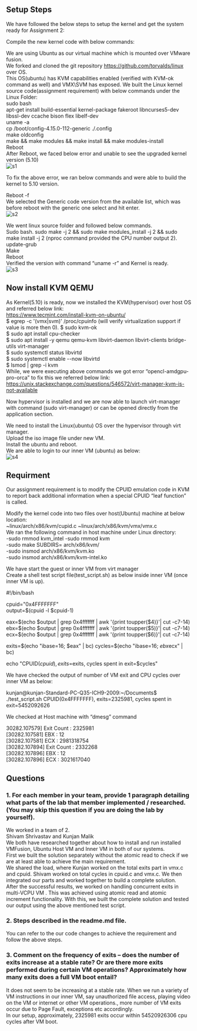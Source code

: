 ## Setup Steps
We have followed the below steps to setup the kernel and get the system ready for Assignment 2:

Compile the new kernel code with below commands:  

We are using Ubuntu as our virtual machine which is mounted over VMware fusion.  
We forked and cloned the git repository https://github.com/torvalds/linux over OS.  
This OS(ubuntu) has KVM capabilities enabled (verified with KVM-ok command as well) and VMX\SVM has exposed. 
We built the Linux kernel source code(assignment requirement) with below commands under the Linux Folder:  
sudo bash  
apt-get install build-essential kernel-package fakeroot libncurses5-dev libssl-dev ccache bison flex libelf-dev  
uname -a   
cp /boot/config-4.15.0-112-generic ./.config   
make oldconfig   
make && make modules && make install && make modules-install   
Reboot  
After Reboot, we faced below error and unable to see the upgraded kernel version (5.10)  
![s1](https://user-images.githubusercontent.com/24988178/98042859-493bc880-1e4a-11eb-82df-c10cf0e00110.png)


To fix the above error, we ran below commands and were able to build the kernel to 5.10 version.  

Reboot -f   
We selected the Generic code version from the available list, which was before reboot with the generic one select and hit enter.   
![s2](https://user-images.githubusercontent.com/24988178/98042869-4d67e600-1e4a-11eb-8f74-3edc50180f36.png)

We went linux source folder and followed below commands.  
Sudo bash. 
sudo make -j 2 && sudo make modules_install -j 2 && sudo make install -j 2 (nproc command provided the CPU number output 2).  
update-grub   
Make  
Reboot  
Verified the version with command “uname -r” and Kernel is ready.  
![s3](https://user-images.githubusercontent.com/24988178/98042870-4f31a980-1e4a-11eb-8a33-f7c989e057b3.png)


## Now install KVM QEMU

As Kernel(5.10) is ready, now we installed the KVM(hypervisor) over host OS and referred below link:  
https://www.tecmint.com/install-kvm-on-ubuntu/  
$ egrep -c '(vmx|svm)' /proc/cpuinfo (will verify virtualization support if value is more then 0). 
$ sudo kvm-ok  
$ sudo apt install cpu-checker  
$ sudo apt install -y qemu qemu-kvm libvirt-daemon libvirt-clients bridge-utils virt-manager   
$ sudo systemctl status libvirtd   
$ sudo systemctl enable --now libvirtd   
$ lsmod | grep -i kvm   
While, we were executing above commands we got error “opencl-amdgpu-pro-orca” to fix this we referred below link:   
https://unix.stackexchange.com/questions/546572/virt-manager-kvm-is-not-available   

Now hypervisor is installed and we are now able to launch virt-manager with command (sudo virt-manager) or can be opened directly from the application section.   

We need to install the Linux(ubuntu) OS over the hypervisor through virt manager.   
Upload the iso image file under new VM.  
Install the ubuntu and reboot.   
We are able to login to our inner VM (ubuntu) as below:   
![s4](https://user-images.githubusercontent.com/24988178/98042873-522c9a00-1e4a-11eb-93a4-202399c5dc1e.png)



## Requirment
Our assignment requirement is to modify the CPUID emulation code in KVM to report back additional information when a special CPUID “leaf function” is called.  


Modify the kernel code into two files over host(Ubuntu) machine at below location:  
          ~linux/arch/x86/kvm/cupid.c 
          ~linux/arch/x86/kvm/vmx/vmx.c  
We ran the following command in host machine under Linux directory:  
           -sudo rmmod kvm_intel 
           -sudo rmmod kvm  
           -sudo make SUBDIRS= arch/x86/kvm/  
           -sudo insmod arch/x86/kvm/kvm.ko  
           -sudo insmod arch/x86/kvm/kvm-intel.ko  

We have start the guest or inner VM from virt manager  
Create a shell test script file(test_script.sh) as below inside inner VM (once inner VM is up).   

#!/bin/bash  

cpuid="0x4FFFFFFF"   
output=$(cpuid -l $cpuid-1)   

eax=$(echo $output | grep 0x4fffffff | awk '{print toupper($4)}'| cut -c7-14)  
ebx=$(echo $output | grep 0x4fffffff | awk '{print toupper($5)}'| cut -c7-14)   
ecx=$(echo $output | grep 0x4fffffff | awk '{print toupper($6)}'| cut -c7-14)   

exits=$(echo "ibase=16; $eax" | bc)   
cycles=$(echo "ibase=16; $ebx$ecx" | bc)   

echo "CPUID($cpuid), exits=$exits, cycles spent in exit=$cycles"   



We have checked the output of number of VM exit and CPU cycles over inner VM as below:   

kunjan@kunjan-Standard-PC-Q35-ICH9-2009:~/Documents$ ./test_script.sh CPUID(0x4FFFFFFF), exits=2325981, cycles spent in exit=5452092626    


We checked at Host machine with “dmesg” command   

30282.107579] Exit Count : 2325981   
[30282.107581] EBX : 12    
[30282.107581] ECX : 2981318754    
[30282.107894] Exit Count : 2332268    
[30282.107896] EBX : 12  
[30282.107896] ECX : 3021617040 
  
  

## Questions
### 1. For each member in your team, provide 1 paragraph detailing what parts of the lab that member implemented / researched. (You may skip this question if you are doing the lab by yourself).  

We worked in a team of 2.    
Shivam Shrivastav and Kunjan Malik    
We both have researched together about how to install and run installed VMFusion, Ubuntu Host VM and Inner VM in both of our systems.   
First we built the solution separately without the atomic read to check if we are at least able to achieve the main requirement.    
We shared the load, where Kunjan worked on the total exits part in vmx.c and cpuid. Shivam worked on total cycles in cpuid.c and vmx.c. We then integrated our parts and worked together to build a complete solution.   
After the successful results, we worked on handling concurrent exits in multi-VCPU VM . This was achieved using atomic read and atomic increment functionality.    With this, we built the complete solution and tested our output using the above mentioned test script.   
  
### 2. Steps described in the readme.md file.  
You can refer to the our code changes to achieve the requirement and follow the above steps.     

### 3. Comment on the frequency of exits – does the number of exits increase at a stable rate? Or are there more exits performed during certain VM operations? Approximately how many exits does a full VM boot entail?      

It does not seem to be increasing at a stable rate. When we run a variety of VM instructions in our inner VM, say unauthorized file access, playing video on the VM or internet or other VM operations., more number of VM exits occur due to Page Fault, exceptions etc accordingly.   
In our setup, approximately, 2325981 exits occur within 54520926306 cpu cycles after VM boot.   



             
   

